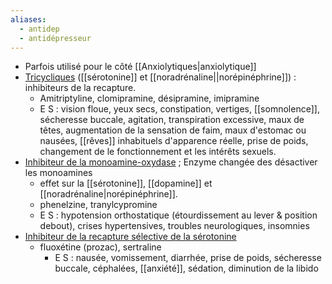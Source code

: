 ```yaml
---
aliases:
  - antidep
  - antidépresseur
---
```

- Parfois utilisé pour le côté [[Anxiolytiques|anxiolytique]]
- <u>Tricycliques</u> ([[sérotonine]] et [[noradrénaline||norépinéphrine]]) : inhibiteurs de la recapture.
	- Amitriptyline, clomipramine, désipramine, imipramine
	- E S  : vision floue, yeux secs, constipation, vertiges, [[somnolence]], sécheresse buccale, agitation, transpiration excessive, maux de têtes, augmentation de la sensation de faim, maux d'estomac ou nausées, [[rêves]] inhabituels d'apparence réelle, prise de poids, changement de le fonctionnement et les intérêts sexuels. 
- <u>Inhibiteur de la monoamine-oxydase</u> ; Enzyme changée des désactiver les monoamines
	- effet sur la [[sérotonine]], [[dopamine]] et [[noradrénaline|norépinéphrine]]. 
	- phenelzine, tranylcypromine
	- E S : hypotension orthostatique (étourdissement au lever & position debout), crises hypertensives, troubles neurologiques, insomnies 
- <u>Inhibiteur de la recapture sélective de la sérotonine</u>
	- fluoxétine (prozac), sertraline 
		- E S : nausée, vomissement, diarrhée, prise de poids, sécheresse buccale, céphalées, [[anxiété]], sédation, diminution de la libido 